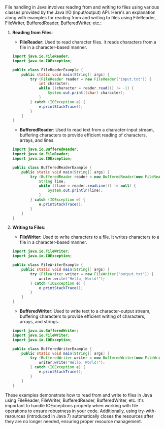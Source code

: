 File handling in Java involves reading from and writing to files using various classes provided by the Java I/O (input/output) API. Here's an explanation along with examples for reading from and writing to files using FileReader, FileWriter, BufferedReader, BufferedWriter, etc.:

1. **Reading from Files**:

   - **FileReader**: Used to read character files. It reads characters from a file in a character-based manner.
   
   ```java
   import java.io.FileReader;
   import java.io.IOException;

   public class FileReaderExample {
       public static void main(String[] args) {
           try (FileReader reader = new FileReader("input.txt")) {
               int character;
               while ((character = reader.read()) != -1) {
                   System.out.print((char) character);
               }
           } catch (IOException e) {
               e.printStackTrace();
           }
       }
   }
   ```

   - **BufferedReader**: Used to read text from a character-input stream, buffering characters to provide efficient reading of characters, arrays, and lines.
   
   ```java
   import java.io.BufferedReader;
   import java.io.FileReader;
   import java.io.IOException;

   public class BufferedReaderExample {
       public static void main(String[] args) {
           try (BufferedReader reader = new BufferedReader(new FileReader("input.txt"))) {
               String line;
               while ((line = reader.readLine()) != null) {
                   System.out.println(line);
               }
           } catch (IOException e) {
               e.printStackTrace();
           }
       }
   }
   ```

2. **Writing to Files**:

   - **FileWriter**: Used to write characters to a file. It writes characters to a file in a character-based manner.
   
   ```java
   import java.io.FileWriter;
   import java.io.IOException;

   public class FileWriterExample {
       public static void main(String[] args) {
           try (FileWriter writer = new FileWriter("output.txt")) {
               writer.write("Hello, World!");
           } catch (IOException e) {
               e.printStackTrace();
           }
       }
   }
   ```

   - **BufferedWriter**: Used to write text to a character-output stream, buffering characters to provide efficient writing of characters, arrays, and strings.
   
   ```java
   import java.io.BufferedWriter;
   import java.io.FileWriter;
   import java.io.IOException;

   public class BufferedWriterExample {
       public static void main(String[] args) {
           try (BufferedWriter writer = new BufferedWriter(new FileWriter("output.txt"))) {
               writer.write("Hello, World!");
           } catch (IOException e) {
               e.printStackTrace();
           }
       }
   }
   ```

These examples demonstrate how to read from and write to files in Java using FileReader, FileWriter, BufferedReader, BufferedWriter, etc. It's important to handle IOExceptions properly when working with file operations to ensure robustness in your code. Additionally, using try-with-resources (introduced in Java 7) automatically closes the resources after they are no longer needed, ensuring proper resource management.
